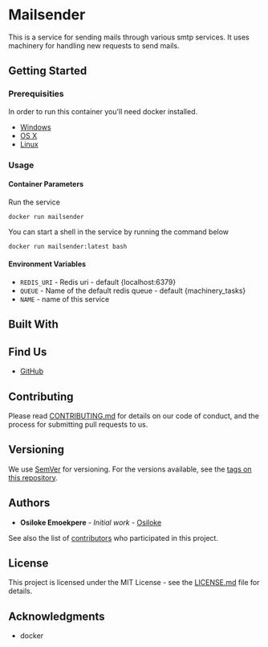 # Mailsender

This is a service for sending mails through various smtp services. It uses machinery for handling new requests to send mails.

## Getting Started

<!-- Make sure you have re -->

### Prerequisities

In order to run this container you'll need docker installed.

- [Windows](https://docs.docker.com/windows/started)
- [OS X](https://docs.docker.com/mac/started/)
- [Linux](https://docs.docker.com/linux/started/)

### Usage

#### Container Parameters

Run the service

```shell
docker run mailsender
```

<!--
One example per permutation

```shell
docker run give.example.org/of/your/container:v0.2.1
``` -->

You can start a shell in the service by running the command below

```shell
docker run mailsender:latest bash
```

#### Environment Variables

- `REDIS_URI` - Redis uri - default {localhost:6379}
- `QUEUE` - Name of the default redis queue - default {machinery_tasks}
- `NAME` - name of this service

<!-- #### Volumes

* `/your/file/location` - File location -->

<!-- #### Useful File Locations

* `/some/special/script.sh` - List special scripts

* `/magic/dir` - And also directories -->

## Built With

<!-- * List the software v0.1.3
* And the version numbers v2.0.0
* That are in this container v0.3.2 -->

## Find Us

- [GitHub](https://github.com/osiloke/mailsender)
  <!-- * [Quay.io](https://quay.io/repository/your/docker-repository) -->

## Contributing

Please read [CONTRIBUTING.md](CONTRIBUTING.md) for details on our code of conduct, and the process for submitting pull requests to us.

## Versioning

We use [SemVer](http://semver.org/) for versioning. For the versions available, see the
[tags on this repository](https://github.com/osiloke/mailsender/tags).

## Authors

- **Osiloke Emoekpere** - _Initial work_ - [Osiloke](http://osiloke.com)

See also the list of [contributors](https://github.com/your/repository/contributors) who
participated in this project.

## License

This project is licensed under the MIT License - see the [LICENSE.md](LICENSE.md) file for details.

## Acknowledgments

- docker
